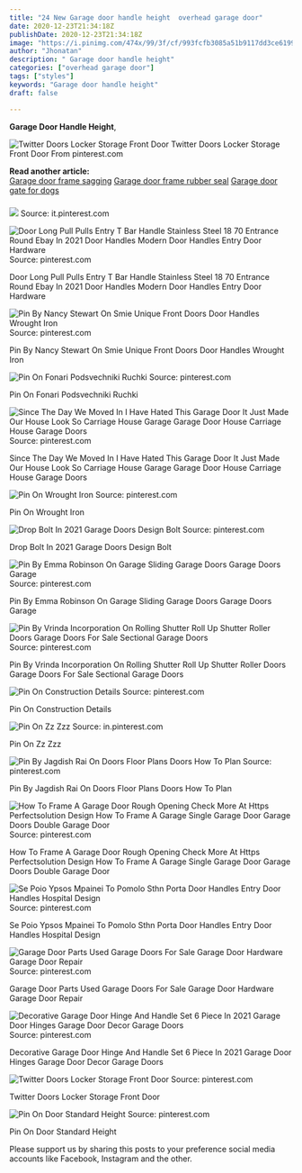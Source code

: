 ```yaml
---
title: "24 New Garage door handle height  overhead garage door"
date: 2020-12-23T21:34:18Z
publishDate: 2020-12-23T21:34:18Z
image: "https://i.pinimg.com/474x/99/3f/cf/993fcfb3085a51b9117dd3ce61996db4.jpg"
author: "Jhonatan"
description: " Garage door handle height"
categories: ["overhead garage door"]
tags: ["styles"]
keywords: "Garage door handle height"
draft: false

---
```

<!-- Head tag Code -->
**Garage Door Handle Height**, 

![Twitter Doors Locker Storage Front Door](https://i.pinimg.com/originals/af/c2/53/afc253d9e35dd1bae9bc123ffa6c301a.jpg "Twitter Doors Locker Storage Front Door")
Twitter Doors Locker Storage Front Door From pinterest.com

**Read another article:**  
[Garage door frame sagging](/garage-door-frame-sagging/)
[Garage door frame rubber seal](/garage-door-frame-rubber-seal/)
[Garage door gate for dogs](/garage-door-gate-for-dogs/)




### 

 


![](https://i.pinimg.com/originals/98/ae/c7/98aec71e0a65ceedea1d38f1f5e77234.jpg "")
Source: it.pinterest.com

  

![Door Long Pull Pulls Entry T Bar Handle Stainless Steel 18 70 Entrance Round Ebay In 2021 Door Handles Modern Door Handles Entry Door Hardware](https://i.pinimg.com/originals/16/4a/2e/164a2e1d672e17d3b5aff2936a02054a.jpg "Door Long Pull Pulls Entry T Bar Handle Stainless Steel 18 70 Entrance Round Ebay In 2021 Door Handles Modern Door Handles Entry Door Hardware")
Source: pinterest.com

Door Long Pull Pulls Entry T Bar Handle Stainless Steel 18 70 Entrance Round Ebay In 2021 Door Handles Modern Door Handles Entry Door Hardware  

![Pin By Nancy Stewart On Smie Unique Front Doors Door Handles Wrought Iron](https://i.pinimg.com/736x/40/d4/b3/40d4b357f95d3d51d6d42b80a0dd6616.jpg "Pin By Nancy Stewart On Smie Unique Front Doors Door Handles Wrought Iron")
Source: pinterest.com

Pin By Nancy Stewart On Smie Unique Front Doors Door Handles Wrought Iron  

![Pin On Fonari Podsvechniki Ruchki](https://i.pinimg.com/736x/6f/d8/d5/6fd8d5cfb2876494b4877dda95438fe2.jpg "Pin On Fonari Podsvechniki Ruchki")
Source: pinterest.com

Pin On Fonari Podsvechniki Ruchki  

![Since The Day We Moved In I Have Hated This Garage Door It Just Made Our House Look So Carriage House Garage Garage Door House Carriage House Garage Doors](https://i.pinimg.com/originals/3a/34/00/3a340001de851e0aaabb948122089f77.jpg "Since The Day We Moved In I Have Hated This Garage Door It Just Made Our House Look So Carriage House Garage Garage Door House Carriage House Garage Doors")
Source: pinterest.com

Since The Day We Moved In I Have Hated This Garage Door It Just Made Our House Look So Carriage House Garage Garage Door House Carriage House Garage Doors  

![Pin On Wrought Iron](https://i.pinimg.com/736x/b5/e9/8e/b5e98ef6882a21a53509035efa74d6c3.jpg "Pin On Wrought Iron")
Source: pinterest.com

Pin On Wrought Iron  

![Drop Bolt In 2021 Garage Doors Design Bolt](https://i.pinimg.com/736x/1e/f4/49/1ef44975b47f5d8810dc6c3a4a0eef01.jpg "Drop Bolt In 2021 Garage Doors Design Bolt")
Source: pinterest.com

Drop Bolt In 2021 Garage Doors Design Bolt  

![Pin By Emma Robinson On Garage Sliding Garage Doors Garage Doors Garage](https://i.pinimg.com/474x/e3/ca/8d/e3ca8d130411b26b5ef36ffc5a7b870f--barn-door-hardware-barn-doors.jpg "Pin By Emma Robinson On Garage Sliding Garage Doors Garage Doors Garage")
Source: pinterest.com

Pin By Emma Robinson On Garage Sliding Garage Doors Garage Doors Garage  

![Pin By Vrinda Incorporation On Rolling Shutter Roll Up Shutter Roller Doors Garage Doors For Sale Sectional Garage Doors](https://i.pinimg.com/originals/9c/c1/53/9cc153881b02be8e1530484fbe1875d3.jpg "Pin By Vrinda Incorporation On Rolling Shutter Roll Up Shutter Roller Doors Garage Doors For Sale Sectional Garage Doors")
Source: pinterest.com

Pin By Vrinda Incorporation On Rolling Shutter Roll Up Shutter Roller Doors Garage Doors For Sale Sectional Garage Doors  

![Pin On Construction Details](https://i.pinimg.com/originals/33/08/4c/33084c3154a4fe8270ce053242f81212.jpg "Pin On Construction Details")
Source: pinterest.com

Pin On Construction Details  

![Pin On Zz Zzz](https://i.pinimg.com/originals/6e/a2/c1/6ea2c114f96f2f3dbd61d797ce7403ed.jpg "Pin On Zz Zzz")
Source: in.pinterest.com

Pin On Zz Zzz  

![Pin By Jagdish Rai On Doors Floor Plans Doors How To Plan](http://www.toplock.com/wp-content/uploads/2015/01/Door-Lever-height.jpg "Pin By Jagdish Rai On Doors Floor Plans Doors How To Plan")
Source: pinterest.com

Pin By Jagdish Rai On Doors Floor Plans Doors How To Plan  

![How To Frame A Garage Door Rough Opening Check More At Https Perfectsolution Design How To Frame A Garage Single Garage Door Garage Doors Double Garage Door](https://i.pinimg.com/736x/fd/a0/fc/fda0fcf6fa74e7f5dc314dd7fe87baba.jpg "How To Frame A Garage Door Rough Opening Check More At Https Perfectsolution Design How To Frame A Garage Single Garage Door Garage Doors Double Garage Door")
Source: pinterest.com

How To Frame A Garage Door Rough Opening Check More At Https Perfectsolution Design How To Frame A Garage Single Garage Door Garage Doors Double Garage Door  

![Se Poio Ypsos Mpainei To Pomolo Sthn Porta Door Handles Entry Door Handles Hospital Design](https://i.pinimg.com/736x/70/d3/14/70d314974f367a9fb48dea64715cb38d--kick-plate-door-handle.jpg "Se Poio Ypsos Mpainei To Pomolo Sthn Porta Door Handles Entry Door Handles Hospital Design")
Source: pinterest.com

Se Poio Ypsos Mpainei To Pomolo Sthn Porta Door Handles Entry Door Handles Hospital Design  

![Garage Door Parts Used Garage Doors For Sale Garage Door Hardware Garage Door Repair](https://i.pinimg.com/originals/6b/33/56/6b3356f1e879a646eb944a9e750b2609.jpg "Garage Door Parts Used Garage Doors For Sale Garage Door Hardware Garage Door Repair")
Source: pinterest.com

Garage Door Parts Used Garage Doors For Sale Garage Door Hardware Garage Door Repair  

![Decorative Garage Door Hinge And Handle Set 6 Piece In 2021 Garage Door Hinges Garage Door Decor Garage Doors](https://i.pinimg.com/564x/80/29/c0/8029c0dbe76e3f6680b8098e05452ea8.jpg "Decorative Garage Door Hinge And Handle Set 6 Piece In 2021 Garage Door Hinges Garage Door Decor Garage Doors")
Source: pinterest.com

Decorative Garage Door Hinge And Handle Set 6 Piece In 2021 Garage Door Hinges Garage Door Decor Garage Doors  

![Twitter Doors Locker Storage Front Door](https://i.pinimg.com/originals/af/c2/53/afc253d9e35dd1bae9bc123ffa6c301a.jpg "Twitter Doors Locker Storage Front Door")
Source: pinterest.com

Twitter Doors Locker Storage Front Door  

![Pin On Door Standard Height](https://i.pinimg.com/474x/99/3f/cf/993fcfb3085a51b9117dd3ce61996db4.jpg "Pin On Door Standard Height")
Source: pinterest.com

Pin On Door Standard Height  

Please support us by sharing this posts to your preference social media accounts like Facebook, Instagram and the other.


